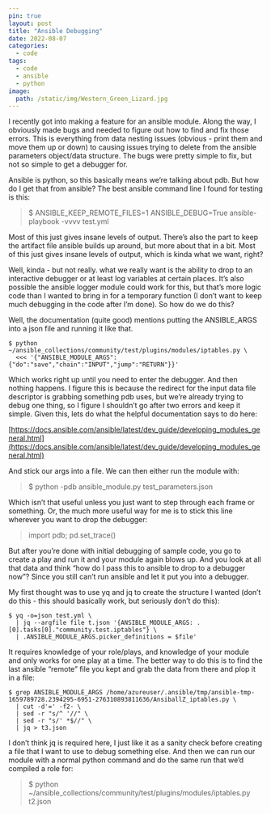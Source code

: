 ```yaml
---
pin: true
layout: post
title: "Ansible Debugging"
date: 2022-08-07
categories:                                         
  - code
tags:
  - code
  - ansible
  - python
image:
  path: /static/img/Western_Green_Lizard.jpg
---
```


I recently got into making a feature for an ansible module. Along the way, I obviously made bugs and needed to figure out how to find and fix those errors. This is everything from data nesting issues (obvious - print them and move them up or down) to causing issues trying to delete from the ansible parameters object/data structure. The bugs were pretty simple to fix, but not so simple to get a debugger for.

Ansible is python, so this basically means we’re talking about pdb. But how do I get that from ansible? The best ansible command line I found for testing is this:

> $ ANSIBLE_KEEP_REMOTE_FILES=1 ANSIBLE_DEBUG=True ansible-playbook -vvvv test.yml

Most of this just gives insane levels of output. There’s also the part to keep the artifact file ansible builds up around, but more about that in a bit. Most of this just gives insane levels of output, which is kinda what we want, right?

Well, kinda - but not really. what we really want is the ability to drop to an interactive debugger or at least log variables at certain places. It’s also possible the ansible logger module could work for this, but that’s more logic code than I wanted to bring in for a temporary function (I don’t want to keep much debugging in the code after I’m done). So how do we do this?

Well, the documentation (quite good) mentions putting the ANSIBLE_ARGS into a json file and running it like that.

```console
$ python ~/ansible_collections/community/test/plugins/modules/iptables.py \
  <<< '{"ANSIBLE_MODULE_ARGS": {"do":"save","chain":"INPUT","jump":"RETURN"}}'
```

Which works right up until you need to enter the debugger. And then nothing happens. I figure this is because the redirect for the input data file descriptor is grabbing something pdb uses, but we’re already trying to debug one thing, so I figure I shouldn’t go after two errors and keep it simple. Given this, lets do what the helpful documentation says to do here:

[https://docs.ansible.com/ansible/latest/dev_guide/developing_modules_general.html](https://docs.ansible.com/ansible/latest/dev_guide/developing_modules_general.html)

And stick our args into a file. We can then either run the module with:

> $ python -pdb ansible_module.py test_parameters.json

Which isn’t that useful unless you just want to step through each frame or something. Or, the much more useful way for me is to stick this line wherever you want to drop the debugger:

> import pdb; pd.set_trace()

But after you’re done with initial debugging of sample code, you go to create a play and run it and your module again blows up. And you look at all that data and think “how do I pass this to ansible to drop to a debugger now”? Since you still can’t run ansible and let it put you into a debugger.

My first thought was to use yq and jq to create the structure I wanted (don’t do this - this should basically work, but seriously don’t do this):

```console
$ yq -o=json test.yml \
  | jq --argfile file t.json '{ANSIBLE_MODULE_ARGS: .[0].tasks[0]."community.test.iptables"} \
  | .ANSIBLE_MODULE_ARGS.picker_definitions = $file' 
```

It requires knowledge of your role/plays, and knowledge of your module and only works for one play at a time. The better way to do this is to find the last ansible “remote” file you kept and grab the data from there and plop it in a file:

```console
$ grep ANSIBLE_MODULE_ARGS /home/azureuser/.ansible/tmp/ansible-tmp-1659789728.2394295-6951-276310893811636/AnsiballZ_iptables.py \
  | cut -d'=' -f2- \
  | sed -r "s/^ '//" \
  | sed -r "s/' *$//" \
  | jq > t3.json
```

I don’t think jq is required here, I just like it as a sanity check before creating a file that I want to use to debug something else. And then we can run our module with a normal python command and do the same run that we’d compiled a role for:

> $ python ~/ansible_collections/community/test/plugins/modules/iptables.py t2.json

